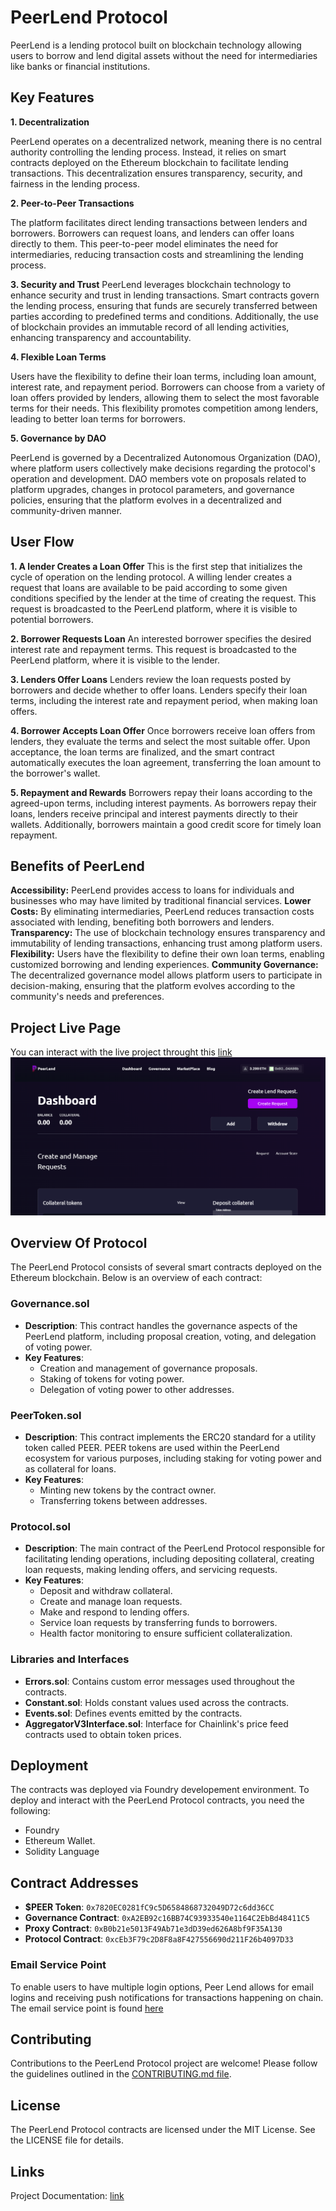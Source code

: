 # PeerLend Protocol

PeerLend is a lending protocol built on blockchain technology allowing users to borrow and lend digital assets without the need for intermediaries like banks or financial institutions.


## Key Features

**1. Decentralization**

PeerLend operates on a decentralized network, meaning there is no central authority controlling the lending process. Instead, it relies on smart contracts deployed on the Ethereum blockchain to facilitate lending transactions. This decentralization ensures transparency, security, and fairness in the lending process.

**2. Peer-to-Peer Transactions**

The platform facilitates direct lending transactions between lenders and borrowers. Borrowers can request loans, and lenders can offer loans directly to them. This peer-to-peer model eliminates the need for intermediaries, reducing transaction costs and streamlining the lending process.

**3. Security and Trust**
PeerLend leverages blockchain technology to enhance security and trust in lending transactions. Smart contracts govern the lending process, ensuring that funds are securely transferred between parties according to predefined terms and conditions. Additionally, the use of blockchain provides an immutable record of all lending activities, enhancing transparency and accountability.

**4. Flexible Loan Terms**

Users have the flexibility to define their loan terms, including loan amount, interest rate, and repayment period. Borrowers can choose from a variety of loan offers provided by lenders, allowing them to select the most favorable terms for their needs. This flexibility promotes competition among lenders, leading to better loan terms for borrowers.

**5. Governance by DAO**

PeerLend is governed by a Decentralized Autonomous Organization (DAO), where platform users collectively make decisions regarding the protocol's operation and development. DAO members vote on proposals related to platform upgrades, changes in protocol parameters, and governance policies, ensuring that the platform evolves in a decentralized and community-driven manner.

## User Flow

**1. A lender Creates a Loan Offer**
This is the first step that initializes the cycle of operation on the lending protocol. A willing lender creates a request that loans are available to be paid according to some given conditions specified by the lender at the time of creating the request. This request is broadcasted to the PeerLend platform, where it is visible to potential borrowers.

**2. Borrower Requests Loan** 
An interested borrower specifies the desired interest rate and repayment terms. This request is broadcasted to the PeerLend platform, where it is visible to the lender.

**3. Lenders Offer Loans**
Lenders review the loan requests posted by borrowers and decide whether to offer loans. Lenders specify their loan terms, including the interest rate and repayment period, when making loan offers.

**4. Borrower Accepts Loan Offer**
Once borrowers receive loan offers from lenders, they evaluate the terms and select the most suitable offer. Upon acceptance, the loan terms are finalized, and the smart contract automatically executes the loan agreement, transferring the loan amount to the borrower's wallet.

**5. Repayment and Rewards**
Borrowers repay their loans according to the agreed-upon terms, including interest payments. As borrowers repay their loans, lenders receive principal and interest payments directly to their wallets. Additionally, borrowers maintain a good credit score for timely loan repayment.

## Benefits of PeerLend

**Accessibility:** PeerLend provides access to loans for individuals and businesses who may have limited by traditional financial services.
**Lower Costs:** By eliminating intermediaries, PeerLend reduces transaction costs associated with lending, benefiting both borrowers and lenders.
**Transparency:** The use of blockchain technology ensures transparency and immutability of lending transactions, enhancing trust among platform users.
**Flexibility:** Users have the flexibility to define their own loan terms, enabling customized borrowing and lending experiences.
**Community Governance:** The decentralized governance model allows platform users to participate in decision-making, ensuring that the platform evolves according to the community's needs and preferences.

## Project Live Page

You can interact with the live project throught this [link](https://peer-lend-dapp.vercel.app/)
![alt text](<dashboard.png>)

## Overview Of Protocol 

The PeerLend Protocol consists of several smart contracts deployed on the Ethereum blockchain. Below is an overview of each contract:

### Governance.sol

- **Description**: This contract handles the governance aspects of the PeerLend platform, including proposal creation, voting, and delegation of voting power.
- **Key Features**:
  - Creation and management of governance proposals.
  - Staking of tokens for voting power.
  - Delegation of voting power to other addresses.

### PeerToken.sol

- **Description**: This contract implements the ERC20 standard for a utility token called PEER. PEER tokens are used within the PeerLend ecosystem for various purposes, including staking for voting power and as collateral for loans.
- **Key Features**:
  - Minting new tokens by the contract owner.
  - Transferring tokens between addresses.

### Protocol.sol

- **Description**: The main contract of the PeerLend Protocol responsible for facilitating lending operations, including depositing collateral, creating loan requests, making lending offers, and servicing requests.
- **Key Features**:
  - Deposit and withdraw collateral.
  - Create and manage loan requests.
  - Make and respond to lending offers.
  - Service loan requests by transferring funds to borrowers.
  - Health factor monitoring to ensure sufficient collateralization.

### Libraries and Interfaces

- **Errors.sol**: Contains custom error messages used throughout the contracts.
- **Constant.sol**: Holds constant values used across the contracts.
- **Events.sol**: Defines events emitted by the contracts.
- **AggregatorV3Interface.sol**: Interface for Chainlink's price feed contracts used to obtain token prices.


## Deployment

The contracts was deployed via Foundry developement environment. To deploy and interact with the PeerLend Protocol contracts, you need the following:

- Foundry 
- Ethereum Wallet.
- Solidity Language

## Contract Addresses

- **$PEER Token**: `0x7820EC0281fC9c5D6584868732049D72c6dd36CC`
- **Governance Contract**: `0xA2EB92c16BB74C93933540e1164C2EbBd48411C5`
- **Proxy Contract**: `0xB0b21e5013F49Ab71e3dD39ed626A8bf9F35A130`
- **Protocol Contract**: `0xcEb3F79c2D8F8a8F427556690d211F26b4097D33`

### Email Service Point
To enable users to have multiple login options, Peer Lend allows for email logins and receiving push notifications for transactions happening on chain. The email service point is found [here](https://email-service-backend-2.onrender.com/swagger-ui/index.html#/)


## Contributing

Contributions to the PeerLend Protocol project are welcome! Please follow the guidelines outlined in the [CONTRIBUTING.md file](https://github.com/P2P-Lending-Protocol/protocol/blob/main/contributing-guide.md).

## License

The PeerLend Protocol contracts are licensed under the MIT License. See the LICENSE file for details.

## Links
Project Documentation: [link](https://p2p-lending-protocol.gitbook.io/peer-lend/)

